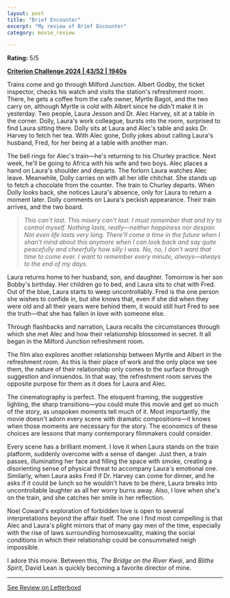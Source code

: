 ```yaml
---
layout: post
title: "Brief Encounter"
excerpt: "My review of Brief Encounter"
category: movie_review

---
```


**Rating:** 5/5

<b><a href="https://boxd.it/qWjuA/detail">Criterion Challenge 2024 | 43/52 | 1940s</a></b>

Trains come and go through Milford Junction. Albert Godby, the ticket inspector, checks his watch and visits the station's refreshment room. There, he gets a coffee from the cafe owner, Myrtle Bagot, and the two carry on, although Myrtle is cold with Albert since he didn't make it in yesterday. Two people, Laura Jesson and Dr. Alec Harvey, sit at a table in the corner. Dolly, Laura's work colleague, bursts into the room, surprised to find Laura sitting there. Dolly sits at Laura and Alec's table and asks Dr. Harvey to fetch her tea. With Alec gone, Dolly jokes about calling Laura's husband, Fred, for her being at a table with another man.

The bell rings for Alec's train—he's returning to his Churley practice. Next week, he'll be going to Africa with his wife and two boys. Alec places a hand on Laura's shoulder and departs. The forlorn Laura watches Alec leave. Meanwhile, Dolly carries on with all her idle chitchat. She stands up to fetch a chocolate from the counter. The train to Churley departs. When Dolly looks back, she notices Laura's absence, only for Laura to return a moment later. Dolly comments on Laura's peckish appearance. Their train arrives, and the two board.

<blockquote><i>This can't last. This misery can't last. I must remember that and try to control myself. Nothing lasts, really—neither happiness nor despair. Not even life lasts very long. There'll come a time in the future when I shan't mind about this anymore when I can look back and say quite peacefully and cheerfully how silly I was. No, no, I don't want that time to come ever. I want to remember every minute, always—always to the end of my days.</i></blockquote>

Laura returns home to her husband, son, and daughter. Tomorrow is her son Bobby's birthday. Her children go to bed, and Laura sits to chat with Fred. Out of the blue, Laura starts to weep uncontrollably. Fred is the one person she wishes to confide in, but she knows that, even if she did when they were old and all their years were behind them, it would still hurt Fred to see the truth—that she has fallen in love with someone else.

Through flashbacks and narration, Laura recalls the circumstances through which she met Alec and how their relationship blossomed in secret. It all began in the Milford Junction refreshment room.

The film also explores another relationship between Myrtle and Albert in the refreshment room. As this is their place of work and the only place we see them, the nature of their relationship only comes to the surface through suggestion and innuendos. In that way, the refreshment room serves the opposite purpose for them as it does for Laura and Alec.

The cinematography is perfect. The eloquent framing, the suggestive lighting, the sharp transitions—you could mute this movie and get so much of the story, as unspoken moments tell much of it. Most importantly, the movie doesn't adorn every scene with dramatic compositions—it knows when those moments are necessary for the story. The economics of these choices are lessons that many contemporary filmmakers could consider.

Every scene has a brilliant moment. I love it when Laura stands on the train platform, suddenly overcome with a sense of danger. Just then, a train passes, illuminating her face and filling the space with smoke, creating a disorienting sense of physical threat to accompany Laura's emotional one. Similarly, when Laura asks Fred if Dr. Harvey can come for dinner, and he asks if it could be lunch so he wouldn't have to be there, Laura breaks into uncontrollable laughter as all her worry burns away. Also, I love when she's on the train, and she catches her smile in her reflection.

Noel Coward's exploration of forbidden love is open to several interpretations beyond the affair itself. The one I find most compelling is that Alec and Laura's plight mirrors that of many gay men of the time, especially with the rise of laws surrounding homosexuality, making the social conditions in which their relationship could be consummated neigh impossible.

I adore this movie. Between this, <i>The Bridge on the River Kwai</i>, and <i>Blithe Spirit</i>, David Lean is quickly becoming a favorite director of mine.

<hr>

[See Review on Letterboxd](https://boxd.it/99i8F1)
